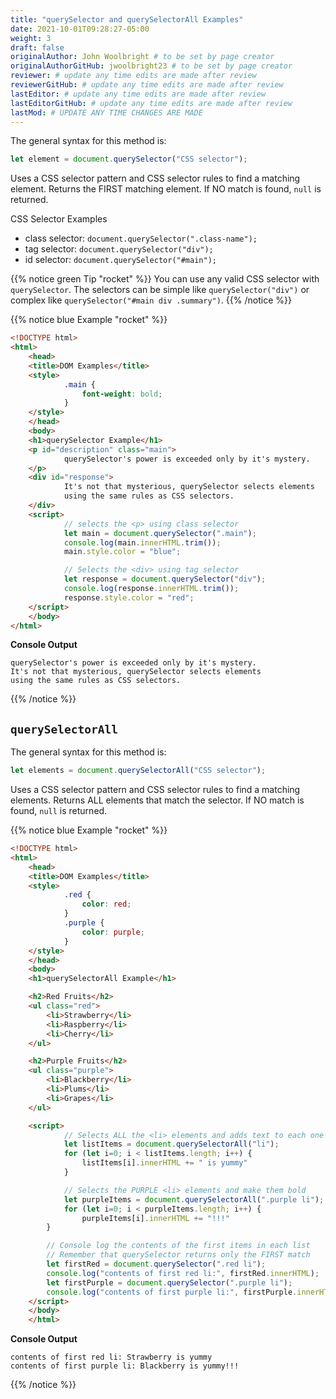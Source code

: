 ```yaml
---
title: "querySelector and querySelectorAll Examples"
date: 2021-10-01T09:28:27-05:00
weight: 3
draft: false
originalAuthor: John Woolbright # to be set by page creator
originalAuthorGitHub: jwoolbright23 # to be set by page creator
reviewer: # update any time edits are made after review
reviewerGitHub: # update any time edits are made after review
lastEditor: # update any time edits are made after review
lastEditorGitHub: # update any time edits are made after review
lastMod: # UPDATE ANY TIME CHANGES ARE MADE
---
```


The general syntax for this method is:

```javascript
let element = document.querySelector("CSS selector");
```

Uses a CSS selector pattern and CSS selector rules to find a matching element. Returns the FIRST matching element.
If NO match is found, `null` is returned.

CSS Selector Examples

- class selector: `document.querySelector(".class-name");`
- tag selector: `document.querySelector("div");`
- id selector: `document.querySelector("#main");`

{{% notice green Tip "rocket" %}}
You can use any valid CSS selector with `querySelector`. The selectors can be simple like
`querySelector("div")` or complex like `querySelector("#main div .summary")`.
{{% /notice %}}

{{% notice blue Example "rocket" %}}
```html
<!DOCTYPE html>
<html>
    <head>
    <title>DOM Examples</title>
    <style>
            .main {
                font-weight: bold;
            }
    </style>
    </head>
    <body>
    <h1>querySelector Example</h1>
    <p id="description" class="main">
            querySelector's power is exceeded only by it's mystery.
    </p>
    <div id="response">
            It's not that mysterious, querySelector selects elements
            using the same rules as CSS selectors.
    </div>
    <script>
            // selects the <p> using class selector
            let main = document.querySelector(".main");
            console.log(main.innerHTML.trim());
            main.style.color = "blue";

            // Selects the <div> using tag selector
            let response = document.querySelector("div");
            console.log(response.innerHTML.trim());
            response.style.color = "red";
    </script>
    </body>
</html>
```

**Console Output**

```console
querySelector's power is exceeded only by it's mystery.
It's not that mysterious, querySelector selects elements
using the same rules as CSS selectors.
```
{{% /notice %}}

## `querySelectorAll`

The general syntax for this method is:

```javascript
let elements = document.querySelectorAll("CSS selector");
```

Uses a CSS selector pattern and CSS selector rules to find a matching elements. Returns
ALL elements that match the selector. If NO match is found, `null` is returned.

{{% notice blue Example "rocket" %}}
```html
<!DOCTYPE html>
<html>
    <head>
    <title>DOM Examples</title>
    <style>
            .red {
                color: red;
            }
            .purple {
                color: purple;
            }
    </style>
    </head>
    <body>
    <h1>querySelectorAll Example</h1>

    <h2>Red Fruits</h2>
    <ul class="red">
        <li>Strawberry</li>
        <li>Raspberry</li>
        <li>Cherry</li>
    </ul>

    <h2>Purple Fruits</h2>
    <ul class="purple">
        <li>Blackberry</li>
        <li>Plums</li>
        <li>Grapes</li>
    </ul>

    <script>
            // Selects ALL the <li> elements and adds text to each one
            let listItems = document.querySelectorAll("li");
            for (let i=0; i < listItems.length; i++) {
                listItems[i].innerHTML += " is yummy"
            }

            // Selects the PURPLE <li> elements and make them bold
            let purpleItems = document.querySelectorAll(".purple li");
            for (let i=0; i < purpleItems.length; i++) {
                purpleItems[i].innerHTML += "!!!"
        }

        // Console log the contents of the first items in each list
        // Remember that querySelector returns only the FIRST match
        let firstRed = document.querySelector(".red li");
        console.log("contents of first red li:", firstRed.innerHTML);
        let firstPurple = document.querySelector(".purple li");
        console.log("contents of first purple li:", firstPurple.innerHTML);
    </script>
    </body>
    </html>
```

**Console Output**

```console
contents of first red li: Strawberry is yummy 
contents of first purple li: Blackberry is yummy!!!
```
{{% /notice %}}